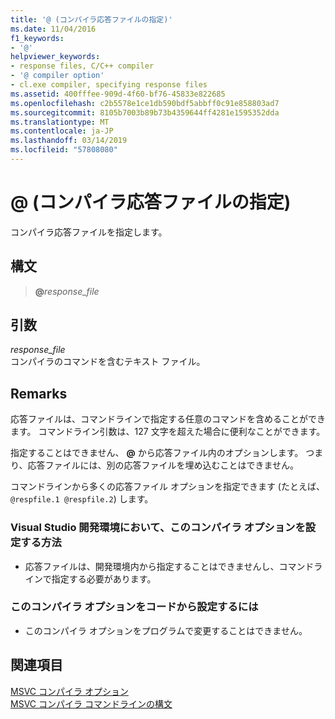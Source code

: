 ```yaml
---
title: '@ (コンパイラ応答ファイルの指定)'
ms.date: 11/04/2016
f1_keywords:
- '@'
helpviewer_keywords:
- response files, C/C++ compiler
- '@ compiler option'
- cl.exe compiler, specifying response files
ms.assetid: 400fffee-909d-4f60-bf76-45833e822685
ms.openlocfilehash: c2b5578e1ce1db590bdf5abbff0c91e858803ad7
ms.sourcegitcommit: 8105b7003b89b73b4359644ff4281e1595352dda
ms.translationtype: MT
ms.contentlocale: ja-JP
ms.lasthandoff: 03/14/2019
ms.locfileid: "57808080"
---
```

# <a name="-specify-a-compiler-response-file"></a>@ (コンパイラ応答ファイルの指定)

コンパイラ応答ファイルを指定します。

## <a name="syntax"></a>構文

> **\@**<em>response_file</em>

## <a name="arguments"></a>引数

*response_file*<br/>
コンパイラのコマンドを含むテキスト ファイル。

## <a name="remarks"></a>Remarks

応答ファイルは、コマンドラインで指定する任意のコマンドを含めることができます。 コマンドライン引数は、127 文字を超えた場合に便利なことができます。

指定することはできません、 **\@** から応答ファイル内のオプションします。 つまり、応答ファイルには、別の応答ファイルを埋め込むことはできません。

コマンドラインから多くの応答ファイル オプションを指定できます (たとえば、 `@respfile.1 @respfile.2`) します。

### <a name="to-set-this-compiler-option-in-the-visual-studio-development-environment"></a>Visual Studio 開発環境において、このコンパイラ オプションを設定する方法

- 応答ファイルは、開発環境内から指定することはできませんし、コマンドラインで指定する必要があります。

### <a name="to-set-this-compiler-option-programmatically"></a>このコンパイラ オプションをコードから設定するには

- このコンパイラ オプションをプログラムで変更することはできません。

## <a name="see-also"></a>関連項目

[MSVC コンパイラ オプション](compiler-options.md)<br/>
[MSVC コンパイラ コマンドラインの構文](compiler-command-line-syntax.md)
